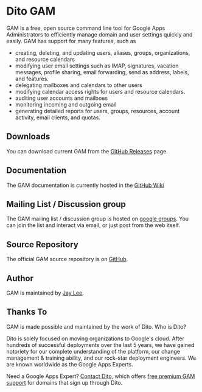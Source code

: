 Dito GAM
============================
GAM is a free, open source command line tool for
Google Apps Administrators to efficiently manage
domain and user settings quickly and easily. GAM has support
for many features, such as

* creating, deleting, and updating users, aliases, groups, 
  organizations, and resource calendars
* modifying user email settings such as IMAP, signatures,
  vacation messages, profile sharing, email forwarding,
  send as address, labels, and features.
* delegating mailboxes and calendars to other users
* modifying calendar access rights for users and resource calendars.
* auditing user accounts and mailboes
* monitoring incoming and outgoing email
* generating detailed reports for users, groups, resources,
  account activity, email clients, and quotas.

Downloads
---------
You can download current GAM from 
the [GitHub Releases][github releases] page.

Documentation
------------------
The GAM documentation is currently hosted in the [GitHub Wiki][github wiki]

Mailing List / Discussion group
-------------------------------
The GAM mailing list / discussion group is hosted
on [google groups].  You can join the list and interact
via email, or just post from the web itself.

Source Repository
-----------------

The official GAM source repository is on [GitHub][github].

Author
------

GAM is maintained by <a href="mailto:jay0lee@gmail.com">Jay Lee</a>.

Thanks To
---------

GAM is made possible and maintained by the work of Dito.
Who is Dito?

Dito is solely focused on moving organizations to Google's
cloud. After hundreds of successful deployments over the
last 5 years, we have gained notoriety for our complete
understanding of the platform, our change management &
training ability, and our rock-star deployment engineers.
We are known worldwide as the Google Apps Experts.

Need a Google Apps Expert? 
[Contact Dito](http://ditoweb.com/contact), which offers
[free premium GAM support](http://www.ditoweb.com/dito-gam)
for domains that sign up through Dito.

[github releases]: https://github.com/jay0lee/GAM/releases
[github]: https://github.com/jay0lee/GAM/
[github wiki]: https://github.com/jay0lee/GAM/wiki/
[google groups]: http://groups.google.com/group/google-apps-manager
